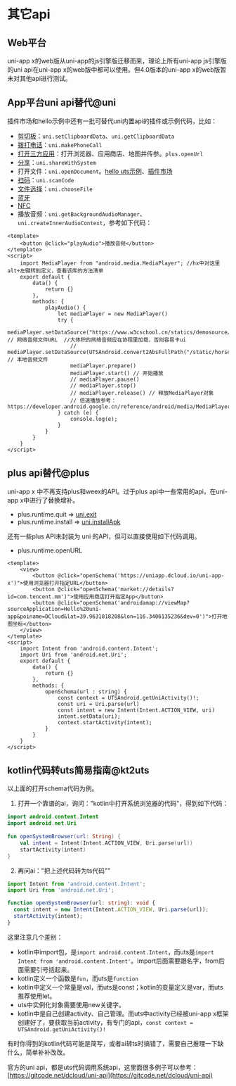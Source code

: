 # 其它api

## Web平台

uni-app x的web版从uni-app的js引擎版迁移而来，理论上所有uni-app js引擎版的uni api在uni-app x的web版中都可以使用。但4.0版本的uni-app x的web版暂未对其他api进行测试。

## App平台uni api替代@uni
插件市场和hello示例中还有一批可替代uni内置api的插件或示例代码，比如：
- [剪切板](https://ext.dcloud.net.cn/search?q=%E5%89%AA%E5%88%87%E6%9D%BF&orderBy=Relevance&cat1=8&cat2=81)：`uni.setClipboardData`、`uni.getClipboardData`
- [拨打电话](https://ext.dcloud.net.cn/plugin?id=15235)：`uni.makePhoneCall`
- [打开三方应用](https://gitcode.net/dcloud/hello-uni-app-x/-/blob/dev/pages/template/schema/schema.uvue)：打开浏览器、应用商店、地图并传参。`plus.openUrl`
- [分享](https://gitcode.net/dcloud/hello-uni-app-x/-/blob/dev/pages/template/share/share.uvue)：`uni.shareWithSystem`
- 打开文件：`uni.openDocument`。[hello uts示例](https://gitcode.net/dcloud/hello-uts/-/blob/dev/uni_modules/uts-nativepage/utssdk/app-android/index.uts)、[插件市场](https://ext.dcloud.net.cn/plugin?id=12731)
- [扫码](https://ext.dcloud.net.cn/search?q=%E6%89%AB%E7%A0%81&cat1=8&type=UpdatedDate)：`uni.scanCode`
- [文件选择](https://ext.dcloud.net.cn/search?q=%E6%96%87%E4%BB%B6%E9%80%89%E6%8B%A9&cat1=8&cat2=81)：`uni.chooseFile`
- [蓝牙](https://ext.dcloud.net.cn/search?q=%E8%93%9D%E7%89%99&orderBy=Relevance&cat1=8&cat2=81)
- [NFC](https://ext.dcloud.net.cn/search?q=nfc&orderBy=Relevance&cat1=8&cat2=81)
- 播放音频：`uni.getBackgroundAudioManager`、`uni.createInnerAudioContext`，参考如下代码：
```vue
<template>
	<button @click="playAudio">播放音频</button>
</template>
<script>
	import MediaPlayer from "android.media.MediaPlayer"; //hx中对这里alt+左键转到定义，查看该库的方法清单
	export default {
		data() {
			return {}
		},
		methods: {
			playAudio() {
				let mediaPlayer = new MediaPlayer()
				try {
					mediaPlayer.setDataSource("https://www.w3cschool.cn/statics/demosource/horse.mp3") // 网络音频文件URL  //大体积的网络音频应在协程里加载，否则容易卡ui
					// mediaPlayer.setDataSource(UTSAndroid.convert2AbsFullPath("/static/horse.mp3")) // 本地音频文件
					mediaPlayer.prepare()
					mediaPlayer.start() // 开始播放
					// mediaPlayer.pause()
					// mediaPlayer.stop()
					// mediaPlayer.release() // 释放MediaPlayer对象
					// 倍速播放参考：https://developer.android.google.cn/reference/android/media/MediaPlayer#setPlaybackParams(android.media.PlaybackParams)
				} catch (e) {
					console.log(e);
				}
			}
		}
	}
</script>
```

## plus api替代@plus
uni-app x 中不再支持plus和weex的API。过于plus api中一些常用的api，在uni-app x中进行了替换增补。
- plus.runtime.quit => [uni.exit](./exit.md)
- plus.runtime.install => [uni.installApk](./install-apk.md)
  
还有一些plus API未封装为 uni 的API，但可以直接使用如下代码调用。
- plus.runtime.openURL
```vue
<template>
	<view>
		<button @click="openSchema('https://uniapp.dcloud.io/uni-app-x')">使用浏览器打开指定URL</button>
		<button @click="openSchema('market://details?id=com.tencent.mm')">使用应用商店打开指定App</button>
		<button @click="openSchema('androidamap://viewMap?sourceApplication=Hello%20uni-app&poiname=DCloud&lat=39.9631018208&lon=116.3406135236&dev=0')">打开地图坐标</button>
	</view>
</template>
<script>
	import Intent from 'android.content.Intent';
	import Uri from 'android.net.Uri';
	export default {
		data() {
			return {}
		},
		methods: {
			openSchema(url : string) {
				const context = UTSAndroid.getUniActivity()!;
				const uri = Uri.parse(url)
				const intent = new Intent(Intent.ACTION_VIEW, uri)
				intent.setData(uri);
				context.startActivity(intent);
			}
		}
	}
</script>
```

## kotlin代码转uts简易指南@kt2uts

以上面的打开schema代码为例。

1. 打开一个靠谱的ai，询问："kotlin中打开系统浏览器的代码"，得到如下代码：
```kotlin
import android.content.Intent  
import android.net.Uri  
  
fun openSystemBrowser(url: String) {  
    val intent = Intent(Intent.ACTION_VIEW, Uri.parse(url))  
    startActivity(intent)  
}
```

2. 再问ai："把上述代码转为ts代码""
```ts
import Intent from 'android.content.Intent';
import Uri from 'android.net.Uri';

function openSystemBrowser(url: string): void {  
  const intent = new Intent(Intent.ACTION_VIEW, Uri.parse(url));  
  startActivity(intent);  
}
```

这里注意几个差别：
- kotlin中import包，是`import android.content.Intent`，而uts是`import Intent from 'android.content.Intent'`。import后面需要跟名字，from后面需要引号括起来。
- kotlin定义一个函数是`fun`，而uts是`function`
- kotlin中定义一个常量是val，而uts是const；kotlin的变量定义是var，而uts推荐使用let。
- uts中实例化对象需要使用new关键字。
- kotlin中是自己创建activity、自己管理。而uts中activity已经被uni-app x框架创建好了，要获取当前activity，有专门的api，`const context = UTSAndroid.getUniActivity()!`

有时你得到的kotlin代码可能是简写，或者ai转ts时搞错了，需要自己推理一下缺什么，简单补补改改。

官方的uni api，都是uts代码调用系统api，这里面很多例子可以参考：[https://gitcode.net/dcloud/uni-api](https://gitcode.net/dcloud/uni-api)